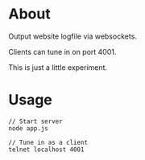 # About

Output website logfile via websockets.

Clients can tune in on port 4001.

This is just a little experiment.


# Usage

    // Start server
    node app.js

    // Tune in as a client
    telnet localhost 4001